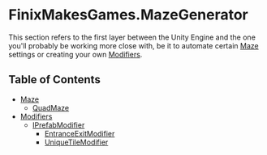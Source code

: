 # FinixMakesGames.MazeGenerator
This section refers to the first layer between the Unity Engine and the one you'll probably be working more close with, be it to automate certain [Maze](./maze_class.md) settings or creating your own [Modifiers](./modifiers.md).

## Table of Contents
* [Maze]()
  * [QuadMaze]()
* [Modifiers]()
  * [IPrefabModifier]()
    * [EntranceExitModifier]()
    * [UniqueTileModifier]()